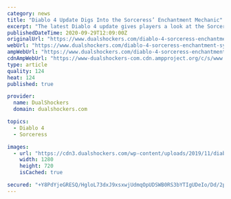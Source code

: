 ```yaml
---
category: news
title: "Diablo 4 Update Digs Into the Sorceress’ Enchantment Mechanic"
excerpt: "The latest Diablo 4 update gives players a look at the Sorceress' Enchantment system, alongside some brief talk about skills, items, and end game progression."
publishedDateTime: 2020-09-29T12:09:00Z
originalUrl: "https://www.dualshockers.com/diablo-4-sorceress-enchantment-system/"
webUrl: "https://www.dualshockers.com/diablo-4-sorceress-enchantment-system/"
ampWebUrl: "https://www.dualshockers.com/diablo-4-sorceress-enchantment-system/amp/"
cdnAmpWebUrl: "https://www-dualshockers-com.cdn.ampproject.org/c/s/www.dualshockers.com/diablo-4-sorceress-enchantment-system/amp/"
type: article
quality: 124
heat: 124
published: true

provider:
  name: DualShockers
  domain: dualshockers.com

topics:
  - Diablo 4
  - Sorceress

images:
  - url: "https://cdn3.dualshockers.com/wp-content/uploads/2019/11/diablo-4.jpg"
    width: 1280
    height: 720
    isCached: true

secured: "+Y8PdYjeGRESQ/HgloL73dxJ9xsxwjUdmqOpUDSWB0RS3bYTIgUDeIo/Dd/2pIUcR67rMRYmY0g3IsVz8UPYbnd5tBqhyPHRKWUyIw4c8hY5+VGC4yxG43F4CMEasQgtgHCIl6SYYSviNFb3u70KmQfUQGAnzCmPKpS4u/+VREIJVHMDRpEcK0UdOc0EoEz15lJyt74ZoPAEnvTz+fXIg5jfuvhQWpp+8XcBt0Zw79Te9zB/MB5DaIT+Cr7rmDqVzD2ZxzSy24S7YVjntLBDERDO3p3IAzMAfma3Uoe4XMY3GIoGhwJnKwML1SY9FeD2qv7FEOLoYz/rdletCDPd6crNuha00iRd7cPUp1ecYeY=;rC4U79tvICFpwHfLBpI3Eg=="
---
```



